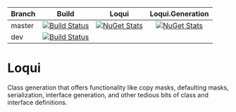 Branch | Build | Loqui | Loqui.Generation |
-------- | :------------: | :------------: | :-------------: |
master | [![Build Status](https://dev.azure.com/leviathan1753/Mutagen/_apis/build/status/Noggog.Loqui?branchName=master)](https://dev.azure.com/leviathan1753/Mutagen/_build/latest?definitionId=4&branchName=master) | [![NuGet Stats](https://img.shields.io/nuget/v/Loqui.svg)](https://www.nuget.org/packages/Loqui) | [![NuGet Stats](https://img.shields.io/nuget/v/Loqui.Generation.svg)](https://www.nuget.org/packages/Loqui.Generation)
dev | [![Build Status](https://dev.azure.com/leviathan1753/Mutagen/_apis/build/status/Noggog.Loqui%20Dev?branchName=master)](https://dev.azure.com/leviathan1753/Mutagen/_build/latest?definitionId=7&branchName=master) |  | 

# Loqui
Class generation that offers functionality like copy masks, defaulting masks, serialization, interface generation, and other tedious bits of class and interface definitions.

